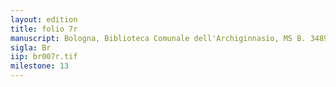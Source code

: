 ```yaml
---
layout: edition
title: folio 7r
manuscript: Bologna, Biblioteca Comunale dell'Archiginnasio, MS B. 3489
sigla: Br
iip: br007r.tif
milestone: 13
---
```

